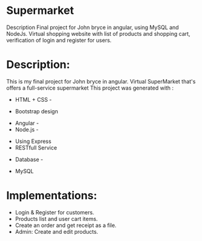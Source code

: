 # Supermarket
Description
Final project for John bryce in angular, using MySQL and NodeJs.
Virtual shopping website with list of products and shopping cart, verification of login and register for users.

# Description:
This is my final project for John bryce in angular.
Virtual SuperMarket that's offers a full-service supermarket
This project was generated with :
-  HTML + CSS -
* Bootstrap design 
-  Angular -
- Node.js - 
* Using Express
* RESTfull Service 
- Database -
* MySQL


# Implementations:
* Login & Register for customers.
* Products list and user cart items.
* Create an order and get receipt as a file.
* Admin: Create and edit products.



